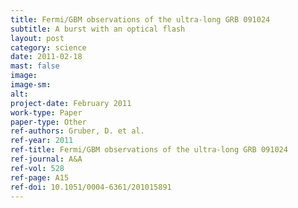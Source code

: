 ```yaml
---
title: Fermi/GBM observations of the ultra-long GRB 091024
subtitle: A burst with an optical flash
layout: post
category: science
date: 2011-02-18
mast: false
image: 
image-sm: 
alt: 
project-date: February 2011
work-type: Paper
paper-type: Other
ref-authors: Gruber, D. et al.
ref-year: 2011
ref-title: Fermi/GBM observations of the ultra-long GRB 091024
ref-journal: A&A
ref-vol: 528
ref-page: A15
ref-doi: 10.1051/0004-6361/201015891
---
```

